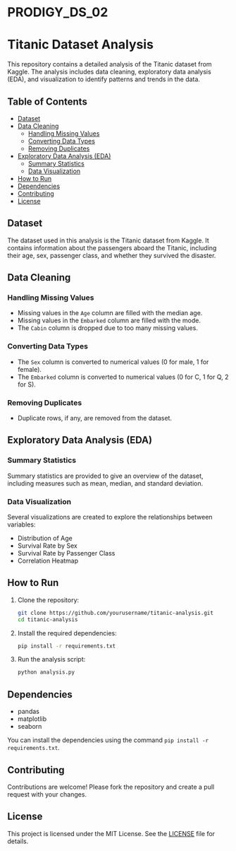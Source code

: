 # PRODIGY_DS_02
# Titanic Dataset Analysis

This repository contains a detailed analysis of the Titanic dataset from Kaggle. The analysis includes data cleaning, exploratory data analysis (EDA), and visualization to identify patterns and trends in the data.

## Table of Contents

- [Dataset](#dataset)
- [Data Cleaning](#data-cleaning)
  - [Handling Missing Values](#handling-missing-values)
  - [Converting Data Types](#converting-data-types)
  - [Removing Duplicates](#removing-duplicates)
- [Exploratory Data Analysis (EDA)](#exploratory-data-analysis-eda)
  - [Summary Statistics](#summary-statistics)
  - [Data Visualization](#data-visualization)
- [How to Run](#how-to-run)
- [Dependencies](#dependencies)
- [Contributing](#contributing)
- [License](#license)

## Dataset

The dataset used in this analysis is the Titanic dataset from Kaggle. It contains information about the passengers aboard the Titanic, including their age, sex, passenger class, and whether they survived the disaster.

## Data Cleaning

### Handling Missing Values

- Missing values in the `Age` column are filled with the median age.
- Missing values in the `Embarked` column are filled with the mode.
- The `Cabin` column is dropped due to too many missing values.

### Converting Data Types

- The `Sex` column is converted to numerical values (0 for male, 1 for female).
- The `Embarked` column is converted to numerical values (0 for C, 1 for Q, 2 for S).

### Removing Duplicates

- Duplicate rows, if any, are removed from the dataset.

## Exploratory Data Analysis (EDA)

### Summary Statistics

Summary statistics are provided to give an overview of the dataset, including measures such as mean, median, and standard deviation.

### Data Visualization

Several visualizations are created to explore the relationships between variables:

- Distribution of Age
- Survival Rate by Sex
- Survival Rate by Passenger Class
- Correlation Heatmap

## How to Run

1. Clone the repository:
    ```sh
    git clone https://github.com/yourusername/titanic-analysis.git
    cd titanic-analysis
    ```

2. Install the required dependencies:
    ```sh
    pip install -r requirements.txt
    ```

3. Run the analysis script:
    ```sh
    python analysis.py
    ```

## Dependencies

- pandas
- matplotlib
- seaborn

You can install the dependencies using the command `pip install -r requirements.txt`.

## Contributing

Contributions are welcome! Please fork the repository and create a pull request with your changes.

## License

This project is licensed under the MIT License. See the [LICENSE](LICENSE) file for details.
